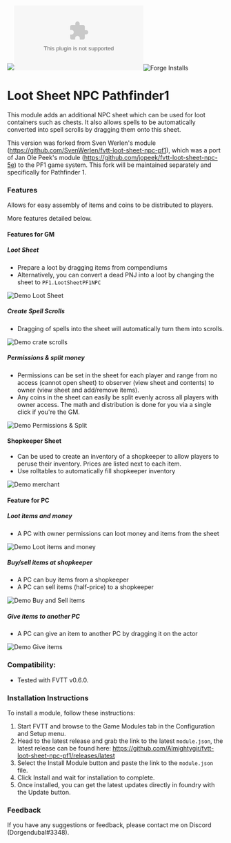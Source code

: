 ![](https://img.shields.io/badge/Foundry-v0.9.0-informational)![Latest Release Download Count](https://img.shields.io/github/downloads/Almightygir/fvtt-loot-sheet-npc-pf1/latest/module.zip)![Forge Installs](https://img.shields.io/badge/dynamic/json?label=Forge%20Installs&query=package.installs&suffix=%25&url=https%3A%2F%2Fforge-vtt.com%2Fapi%5Dbazaar%5Dpackage%lootsheetnpcpf1&colorB=4aa94a)

# Loot Sheet NPC Pathfinder1
This module adds an additional NPC sheet which can be used for loot containers such as chests. It also allows spells to be automatically converted into spell scrolls by dragging them onto this sheet.

This version was forked from Sven Werlen's module (https://github.com/SvenWerlen/fvtt-loot-sheet-npc-pf1), which was a port of Jan Ole Peek's module (https://github.com/jopeek/fvtt-loot-sheet-npc-5e) to the PF1 game system.
This fork will be maintained separately and specifically for Pathfinder 1.

### Features

Allows for easy assembly of items and coins to be distributed to players.

More features detailed below.

#### Features for GM

##### Loot Sheet

* Prepare a loot by dragging items from compendiums
* Alternatively, you can convert a dead PNJ into a loot by changing the sheet to `PF1.LootSheetPF1NPC`

![Demo Loot Sheet](doc/img/add-items-loot.gif)

##### Create Spell Scrolls

* Dragging of spells into the sheet will automatically turn them into scrolls.

![Demo crate scrolls](doc/img/scroll.gif)

##### Permissions & split money

* Permissions can be set in the sheet for each player and range from no access (cannot open sheet) to observer (view sheet and contents) to owner (view sheet and add/remove items).
* Any coins in the sheet can easily be split evenly across all players with owner access. The math and distribution is done for you via a single click if you're the GM. 

![Demo Permissions & Split](doc/img/split.gif)

#### Shopkeeper Sheet

* Can be used to create an inventory of a shopkeeper to allow players to peruse their inventory. Prices are listed next to each item.
* Use rolltables to automatically fill shopkeeper inventory

![Demo merchant](doc/img/merchant.gif)

#### Feature for PC

##### Loot items and money

* A PC with owner permissions can loot money and items from the sheet

![Demo Loot items and money](doc/img/loot.gif)

##### Buy/sell items at shopkeeper

* A PC can buy items from a shopkeeper
* A PC can sell items (half-price) to a shopkeeper

![Demo Buy and Sell items](doc/img/give.gif)

##### Give items to another PC

* A PC can give an item to another PC by dragging it on the actor

![Demo Give items](doc/img/give.gif)


### Compatibility:
- Tested with FVTT v0.6.0.

### Installation Instructions
To install a module, follow these instructions:

1. Start FVTT and browse to the Game Modules tab in the Configuration and Setup menu.
2. Head to the latest release and grab the link to the latest `module.json`, the latest release can be found here: https://github.com/Almightygir/fvtt-loot-sheet-npc-pf1/releases/latest
3. Select the Install Module button and paste the link to the `module.json` file.
4. Click Install and wait for installation to complete.
5. Once installed, you can get the latest updates directly in foundry with the Update button.

### Feedback

If you have any suggestions or feedback, please contact me on Discord (Dorgendubal#3348).
